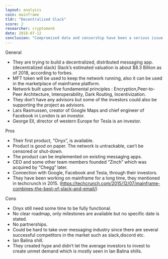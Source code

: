 ```yaml
---
layout: analysis
coin: mainframe
tldr: "Decentralized Slack"
score: 2
researcher: cryptomonk
date: 2018-07-12
conclusion: "Compromised data and censorship have been a serious issue in recent years, on paper they solve this problem, if they build the fully working product and establish partnerships, they can be a competitor of Slack ($8.3 Billion valuation.)"
---
```


General

- They are trying to build a decentralized, distributed messaging app. (decentralized slack) Slack’s estimated valuation is about $8.3 Billion as of 2018, according to forbes.
- MFT token will be used to keep the network running, also it can be used in the marketplace of mainframe platform.
- Network built upon five fundamental principles : Encryption,Peer-to-Peer Architecture, Interoperability, Dark Routing, Incentivization.
- They don’t have any advisors but some of the investors could also be supporting the project as advisors.
- Lars Rasmussen, creator of Google Maps and chief engineer of Facebook in London is an investor.
- George Ell, director of western Europe for Tesla is an investor.


Pros

- Their first product, “Onyx”, is available.
- Product is good on paper. The network is untrackable, can’t be censored or shut-down. 
- The product can be implemented on existing messaging apps.
- CEO and some other team members founded “Zinch” which was acquired by “Chegg” later.
- Connection with Google, Facebook and Tesla, through their investors.
- They have been working on mainframe for a long time, they mentioned in techcrunch in 2015. (https://techcrunch.com/2015/12/07/mainframe-combines-the-best-of-slack-and-email/) 

Cons

- Onyx still need some time to be fully functional. 
- No clear roadmap, only milestones are available but no specific date is stated.
- No partnerships.
- Could be hard to take over messaging industry since there are several successful competitors in the market such as slack,discord etc.
- Ian Balina shill.
- They created hype and didn’t let the average investors to invest to create unmet demand which is mostly seen in Ian Balina shills.
